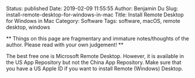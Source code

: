Status: published
Date: 2019-02-09 11:55:55
Author: Benjamin Du
Slug: install-remote-desktop-for-windows-in-mac
Title: Install Remote Desktop for Windows in Mac
Category: Software
Tags: software, macOS, remote desktop, windows

**
Things on this page are fragmentary and immature notes/thoughts of the author.
Please read with your own judgement!
**


The best free one is Microsoft Remote Desktop. 
However, 
it is available in the US App Repository but not the China App Repository. 
Make sure that you have a US Apple ID if you want to install Remote (Windows) Desktop.